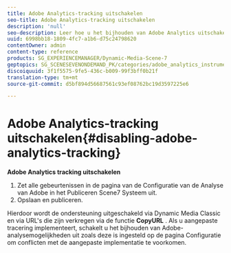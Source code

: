 ```yaml
---
title: Adobe Analytics-tracking uitschakelen
seo-title: Adobe Analytics-tracking uitschakelen
description: 'null'
seo-description: Leer hoe u het bijhouden van Adobe Analytics uitschakelt.
uuid: 6998bb18-1809-4fc7-a1b6-d75c24798620
contentOwner: admin
content-type: reference
products: SG_EXPERIENCEMANAGER/Dynamic-Media-Scene-7
geptopics: SG_SCENESEVENONDEMAND_PK/categories/adobe_analytics_instrumentation_kit
discoiquuid: 3f1f5575-9fe5-436c-b009-99f3bff0b21f
translation-type: tm+mt
source-git-commit: d5bf894d56687561c93ef08762bc19d3597225e6

---
```



# Adobe Analytics-tracking uitschakelen{#disabling-adobe-analytics-tracking}

**Adobe Analytics tracking uitschakelen**

1. Zet alle gebeurtenissen in de pagina van de Configuratie van de Analyse van Adobe in het Publiceren Scene7 Systeem uit.
1. Opslaan en publiceren.

Hierdoor wordt de ondersteuning uitgeschakeld via Dynamic Media Classic en via URL&#39;s die zijn verkregen via de functie **CopyURL** . Als u aangepaste tracering implementeert, schakelt u het bijhouden van Adobe-analysemogelijkheden uit zoals deze is ingesteld op de pagina Configuratie om conflicten met de aangepaste implementatie te voorkomen.

